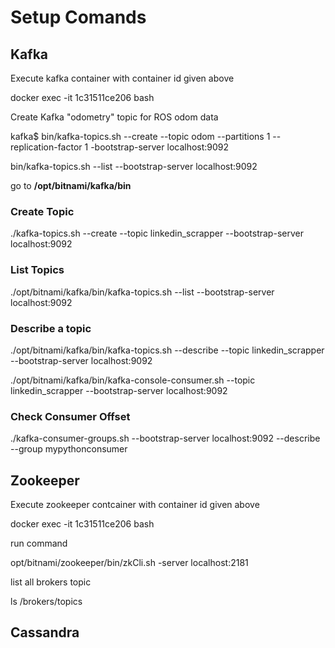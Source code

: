 # Setup Comands

## Kafka
Execute kafka container with container id given above

docker exec -it 1c31511ce206 bash

Create Kafka "odometry" topic for ROS odom data

kafka$ bin/kafka-topics.sh --create --topic odom --partitions 1 --replication-factor 1 -bootstrap-server localhost:9092

bin/kafka-topics.sh --list --bootstrap-server localhost:9092

go to **/opt/bitnami/kafka/bin** 
### Create Topic
./kafka-topics.sh --create --topic linkedin_scrapper --bootstrap-server localhost:9092

### List Topics
./opt/bitnami/kafka/bin/kafka-topics.sh --list --bootstrap-server localhost:9092

### Describe a topic
./opt/bitnami/kafka/bin/kafka-topics.sh --describe --topic linkedin_scrapper --bootstrap-server localhost:9092

./opt/bitnami/kafka/bin/kafka-console-consumer.sh --topic linkedin_scrapper --bootstrap-server localhost:9092

### Check Consumer Offset
./kafka-consumer-groups.sh --bootstrap-server localhost:9092  --describe --group mypythonconsumer

## Zookeeper

Execute zookeeper contcainer with container id given above

docker exec -it 1c31511ce206 bash

run command

opt/bitnami/zookeeper/bin/zkCli.sh -server localhost:2181

list all brokers topic

ls /brokers/topics

## Cassandra



